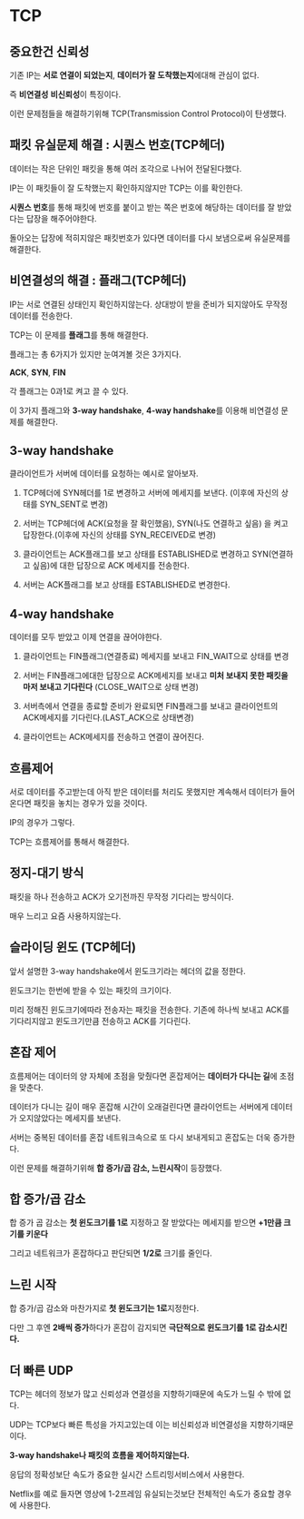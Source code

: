 TCP
=

## 중요한건 신뢰성

기존 IP는 **서로 연결이 되었는지**, **데이터가 잘 도착했는지**에대해 관심이 없다.

즉 **비연결성** **비신뢰성**이 특징이다.

이런 문제점들을 해결하기위해 TCP(Transmission Control Protocol)이 탄생했다.

## 패킷 유실문제 해결 : 시퀀스 번호(TCP헤더)

데이터는 작은 단위인 패킷을 통해 여러 조각으로 나뉘어 전달된다했다.

IP는 이 패킷들이 잘 도착했는지 확인하지않지만 TCP는 이를 확인한다.

**시퀀스 번호**를 통해 패킷에 번호를 붙이고 받는 쪽은 번호에 해당하는 데이터를 잘 받았다는 답장을 해주어야한다.

돌아오는 답장에 적히지않은 패킷번호가 있다면 데이터를 다시 보냄으로써 유실문제를 해결한다.

## 비연결성의 해결 : 플래그(TCP헤더)

IP는 서로 연결된 상태인지 확인하지않는다. 상대방이 받을 준비가 되지않아도 무작정 데이터를 전송한다.

TCP는 이 문제를 **플래그**를 통해 해결한다.

플래그는 총 6가지가 있지만 눈여겨볼 것은 3가지다.

**ACK**, **SYN**, **FIN**

각 플래그는 0과1로 켜고 끌 수 있다.

이 3가지 플래그와 **3-way handshake**, **4-way handshake**를 이용해 비연결성 문제를 해결한다.

## 3-way handshake

클라이언트가 서버에 데이터를 요청하는 예시로 알아보자.

1. TCP헤더에 SYN헤더를 1로 변경하고 서버에 메세지를 보낸다. (이후에 자신의 상태를 SYN_SENT로 변경)

2. 서버는 TCP헤더에 ACK(요청을 잘 확인했음), SYN(나도 연결하고 싶음) 을 켜고 답장한다.(이후에 자신의 상태를 SYN_RECEIVED로 변경)

3. 클라이언트는 ACK플래그를 보고 상태를 ESTABLISHED로 변경하고 SYN(연결하고 싶음)에 대한 답장으로 ACK 메세지를 전송한다.

4. 서버는 ACK플래그를 보고 상태를 ESTABLISHED로 변경한다.

## 4-way handshake

데이터를 모두 받았고 이제 연결을 끊어야한다.

1. 클라이언트는 FIN플래그(연결종료) 메세지를 보내고 FIN_WAIT으로 상태를 변경

2. 서버는 FIN플래그에대한 답장으로 ACK메세지를 보내고 **미처 보내지 못한 패킷을 마저 보내고 기다린다** (CLOSE_WAIT으로 상태 변경)

3. 서버측에서 연결을 종료할 준비가 완료되면 FIN플래그를 보내고 클라이언트의 ACK메세지를 기다린다.(LAST_ACK으로 상태변경)

4. 클라이언트는 ACK메세지를 전송하고 연결이 끊어진다.

## 흐름제어

서로 데이터를 주고받는데 아직 받은 데이터를 처리도 못했지만 계속해서 데이터가 들어온다면 패킷을 놓치는 경우가 있을 것이다.

IP의 경우가 그렇다.

TCP는 흐름제어를 통해서 해결한다.

## 정지-대기 방식

패킷을 하나 전송하고 ACK가 오기전까진 무작정 기다리는 방식이다.

매우 느리고 요즘 사용하지않는다.

## 슬라이딩 윈도 (TCP헤더)

앞서 설명한 3-way handshake에서 윈도크기라는 헤더의 값을 정한다.

윈도크기는 한번에 받을 수 있는 패킷의 크기이다.

미리 정해진 윈도크기에따라 전송자는 패킷을 전송한다. 기존에 하나씩 보내고 ACK를 기다리지않고 윈도크기만큼 전송하고 ACK를 기다린다.

## 혼잡 제어

흐름제어는 데이터의 양 자체에 초점을 맞췄다면 혼잡제어는 **데이터가 다니는 길**에 초점을 맞춘다.

데이터가 다니는 길이 매우 혼잡해 시간이 오래걸린다면 클라이언트는 서버에게 데이터가 오지않았다는 메세지를 보낸다.

서버는 중복된 데이터를 혼잡 네트워크속으로 또 다시 보내게되고 혼잡도는 더욱 증가한다.

이런 문제를 해결하기위해 **합 증가/곱 감소, 느린시작**이 등장했다.

## 합 증가/곱 감소

합 증가 곱 감소는 **첫 윈도크기를 1로** 지정하고 잘 받았다는 메세지를 받으면 **+1만큼 크기를 키운다**

그리고 네트워크가 혼잡하다고 판단되면 **1/2로** 크기를 줄인다.

## 느린 시작

합 증가/곱 감소와 마찬가지로 **첫 윈도크기는 1로**지정한다.

다만 그 후엔 **2배씩 증가**하다가 혼잡이 감지되면 **극단적으로 윈도크기를 1로 감소시킨다.**

## 더 빠른 UDP

TCP는 헤더의 정보가 많고 신뢰성과 연결성을 지향하기때문에 속도가 느릴 수 밖에 없다.

UDP는 TCP보다 빠른 특성을 가지고있는데 이는 비신뢰성과 비연결성을 지향하기때문이다.

**3-way handshake나 패킷의 흐름을 제어하지않는다.**

응답의 정확성보단 속도가 중요한 실시간 스트리밍서비스에서 사용한다.

Netflix를 예로 들자면 영상에 1-2프레임 유실되는것보단 전체적인 속도가 중요할 경우에 사용한다.




